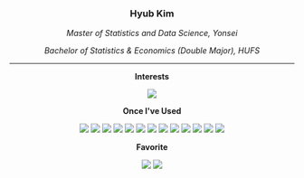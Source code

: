 <h3 align="center"> Hyub Kim </h3>

<p align="center"><i>Master of Statistics and Data Science, Yonsei</i></p>
<p align="center"><i>Bachelor of Statistics & Economics (Double Major), HUFS</i></p>

---

**<p align="center"> Interests </p>**

<p align="center">
  <img src="https://img.shields.io/badge/chatGPT-74aa9c?style=flat-square&logo=openai&logoColor=white"/> 


</p>

**<p align="center"> Once I've Used </p>**

<p align="center"> 
  <img src="https://img.shields.io/badge/Python-3776AB?style=flat-square&logo=Python&logoColor=white"/> 
  <img src="https://img.shields.io/badge/Rstudio-276DC3?style=flat-square&logo=R&logoColor=white"/> 
  <img src="https://img.shields.io/badge/numpy-%23013243.svg?style=flat-square&logo=numpy&logoColor=white"/>
  <img src="https://img.shields.io/badge/pandas-%23150458.svg?style=flat-square&logo=pandas&logoColor=white"/>
  <img src="https://img.shields.io/badge/PyTorch-%23EE4C2C.svg?style=flat-square&logo=PyTorch&logoColor=white"/>
  <img src="https://img.shields.io/badge/TensorFlow-%23FF6F00.svg?style=flat-square&logo=TensorFlow&logoColor=white"/>
  <img src="https://img.shields.io/badge/scikit--learn-%23F7931E.svg?style=flat-square&logo=scikit-learn&logoColor=white"/>
  <img src="https://img.shields.io/badge/mysql-4479A1.svg?style=flat-square&logo=MySQL&logoColor=white"/> 
  <img src="https://img.shields.io/badge/docker-%230db7ed.svg?style=flat-square&logo=docker&logoColor=white"/> 
  
  <img src="https://img.shields.io/badge/git-%23F05033.svg?style=flat-square&logo=git&logoColor=white"/> 
  <img src="https://img.shields.io/badge/Django-092E20?style=flat-square&logo=Django&logoColor=white"/>
  <img src="https://img.shields.io/badge/CSS-1572B6?style=flat-square&logo=Css3&logoColor=white"/>
  <img src="https://img.shields.io/badge/HTML-E34F26?style=flat-square&logo=HTML5&logoColor=white"/>
</p>

**<p align="center"> Favorite </p>**

<p align="center">
  <img src="https://img.shields.io/badge/McDonald's-FBC817?style=flat-square&logo=McDonald's&logoColor=white"/>
  <img src="https://img.shields.io/badge/Starbucks-006241?style=flat-square&logo=Starbucks&logoColor=white"/>
</p>

